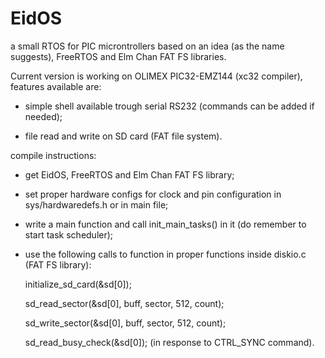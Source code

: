 # EidOS
a small RTOS for PIC microntrollers based on an idea (as the name suggests), FreeRTOS and Elm Chan FAT FS libraries.

Current version is working on OLIMEX PIC32-EMZ144 (xc32 compiler), features available are:

- simple shell available trough serial RS232 (commands can be added if needed);

- file read and write on SD card (FAT file system).

compile instructions:

- get EidOS, FreeRTOS and Elm Chan FAT FS library;

- set proper hardware configs for clock and pin configuration in sys/hardwaredefs.h or in main file;

- write a main function and call init_main_tasks() in it (do remember to start task scheduler);

- use the following calls to function in proper functions inside diskio.c (FAT FS library): 

  initialize_sd_card(&sd[0]);
  
  sd_read_sector(&sd[0], buff, sector, 512, count);
  
  sd_write_sector(&sd[0], buff, sector, 512, count);
  
  sd_read_busy_check(&sd[0]); (in response to CTRL_SYNC command).
